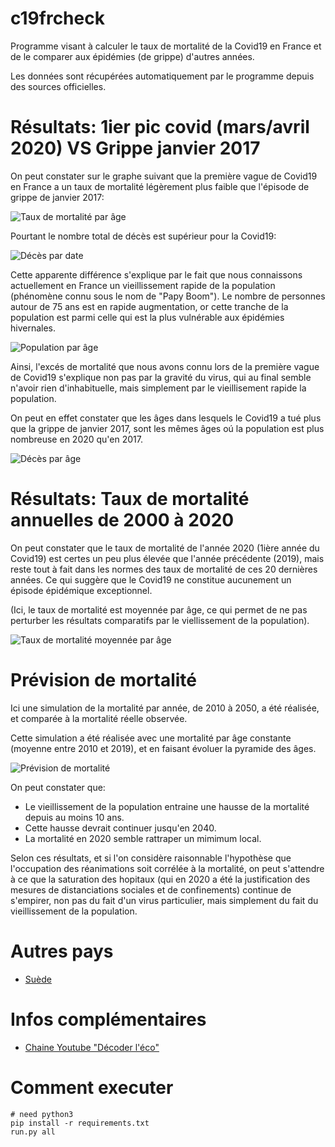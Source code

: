 # c19frcheck

Programme visant à calculer le taux de mortalité de la Covid19 en France et de le comparer aux épidémies (de grippe) d'autres années.

Les données sont récupérées automatiquement par le programme depuis des sources officielles.

# Résultats: 1ier pic covid (mars/avril 2020) VS Grippe janvier 2017

On peut constater sur le graphe suivant que la première vague de Covid19 en France a un taux de mortalité légèrement plus faible que l'épisode de grippe de janvier 2017:

![Taux de mortalité par âge](results/taux_mortalite_par_age_pics_2017_2020.png)

Pourtant le nombre total de décès est supérieur pour la Covid19:

![Décès par date](results/deces_par_date_pics_2017_2020.png)

Cette apparente différence s'explique par le fait que nous connaissons actuellement en France un vieillissement rapide de la population (phénomène connu sous le nom de "Papy Boom"). Le nombre de personnes autour de 75 ans est en rapide augmentation, or cette tranche de la population est parmi celle qui est la plus vulnérable aux épidémies hivernales.

![Population par âge](results/population_par_age_pics_2017_2020.png)

Ainsi, l'excés de mortalité que nous avons connu lors de la première vague de Covid19 s'explique non pas par la gravité du virus, qui au final semble n'avoir rien d'inhabituelle, mais simplement par le vieillisement rapide la population.

On peut en effet constater que les âges dans lesquels le Covid19 a tué plus que la grippe de janvier 2017, sont les mêmes âges oú la population est plus nombreuse en 2020 qu'en 2017.

![Décès par âge](results/deces_par_age_pics_2017_2020.png)

# Résultats: Taux de mortalité annuelles de 2000 à 2020

On peut constater que le taux de mortalité de l'année 2020 (1ière année du Covid19) est certes un peu plus élevée que l'année précédente (2019), mais reste tout à fait dans les normes des taux de mortalité de ces 20 dernières années. Ce qui suggère que le Covid19 ne constitue aucunement un épisode épidémique exceptionnel.

(Ici, le taux de mortalité est moyennée par âge, ce qui permet de ne pas perturber les résultats comparatifs par le viellissement de la population).

![Taux de mortalité moyennée par âge](results/taux_mortalite_moyenne_par_age_2000_to_2020.png)

# Prévision de mortalité

Ici une simulation de la mortalité par année, de 2010 à 2050, a été réalisée, et comparée à la mortalité réelle observée.

Cette simulation a été réalisée avec une mortalité par âge constante (moyenne entre 2010 et 2019), et en faisant évoluer la pyramide des âges.

![Prévision de mortalité](results/prevision_morts.png)

On peut constater que:
* Le vieillissement de la population entraine une hausse de la mortalité depuis au moins 10 ans.
* Cette hausse devrait continuer jusqu'en 2040.
* La mortalité en 2020 semble rattraper un mimimum local.

Selon ces résultats, et si l'on considère raisonnable l'hypothèse que l'occupation des réanimations soit corrélée à la mortalité, on peut s'attendre à ce que la saturation des hopitaux (qui en 2020 a été la justification des mesures de distanciations sociales et de confinements) continue de s'empirer, non pas du fait d'un virus particulier, mais simplement du fait du vieillissement de la population.

# Autres pays

* [Suède](./README_se.md)

# Infos complémentaires

* [Chaine Youtube "Décoder l'éco"](https://www.youtube.com/watch?v=8pA9pfFUSIk)

# Comment executer

```
# need python3
pip install -r requirements.txt
run.py all
```